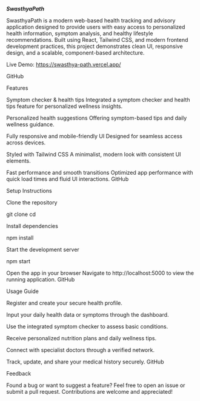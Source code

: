  ***SwasthyaPath*** 

SwasthyaPath is a modern web-based health tracking and advisory application designed to provide users with easy access to personalized health information, symptom analysis, and healthy lifestyle recommendations. Built using React, Tailwind CSS, and modern frontend development practices, this project demonstrates clean UI, responsive design, and a scalable, component-based architecture.

Live Demo: https://swasthya-path.vercel.app/
 
GitHub

Features

Symptom checker & health tips
Integrated a symptom checker and health tips feature for personalized wellness insights.

Personalized health suggestions
Offering symptom-based tips and daily wellness guidance.

Fully responsive and mobile-friendly UI
Designed for seamless access across devices.

Styled with Tailwind CSS
A minimalist, modern look with consistent UI elements.

Fast performance and smooth transitions
Optimized app performance with quick load times and fluid UI interactions. 
GitHub

Setup Instructions

Clone the repository

git clone <your-github-repo-url>
cd <repo-directory>


Install dependencies

npm install


Start the development server

npm start


Open the app in your browser
Navigate to http://localhost:5000 to view the running application. 
GitHub

Usage Guide

Register and create your secure health profile.

Input your daily health data or symptoms through the dashboard.

Use the integrated symptom checker to assess basic conditions.

Receive personalized nutrition plans and daily wellness tips.

Connect with specialist doctors through a verified network.

Track, update, and share your medical history securely. 
GitHub

Feedback

Found a bug or want to suggest a feature? Feel free to open an issue or submit a pull request. Contributions are welcome and appreciated!
